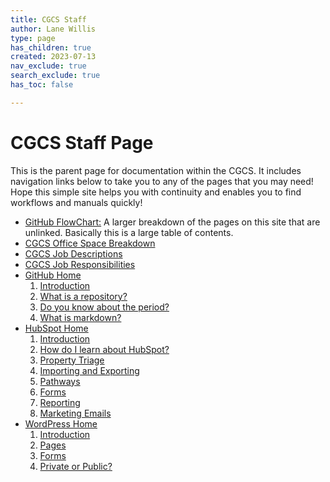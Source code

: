 ```yaml
---
title: CGCS Staff
author: Lane Willis
type: page
has_children: true
created: 2023-07-13
nav_exclude: true
search_exclude: true
has_toc: false

---
```


# CGCS Staff Page

This is the parent page for documentation within the CGCS. It includes navigation links below to take you to any of the pages that you may need! Hope this simple site helps you with continuity and enables you to find workflows and manuals quickly!

* [GitHub FlowChart:](/cgcs-staff-information/github-flowchart.html) A larger breakdown of the pages on this site that are unlinked. Basically this is a large table of contents.
* [CGCS Office Space Breakdown](/cgcs-staff-information/cgcs-space-breakdown.html)
* [CGCS Job Descriptions](/cgcs-staff-information/cgcs-job-descriptions.html)
* [CGCS Job Responsibilities](/cgcs-staff-information/cgcs-job-responsibilities.html)
* [GitHub Home](/cgcs-staff-information/github/github.html)
  1. [Introduction](/cgcs-staff-information/github/github-introduction.html)
  2. [What is a repository?](/cgcs-staff-information/github/github-repository.html)
  3. [Do you know about the period?](/cgcs-staff-information/github/github-dev.html)
  4. [What is markdown?]((/cgcs-staff-information/github/what-is-markdown.html))
* [HubSpot Home](/cgcs-staff-information/hubspot/hubspot.html)
  1. [Introduction](/cgcs-staff-information/hubspot/hubspot-introduction.html)
  2. [How do I learn about HubSpot?](/cgcs-staff-information/hubspot/hubspot-help.html)
  3. [Property Triage](/cgcs-staff-information/hubspot/property-triage.html)
  4. [Importing and Exporting](/cgcs-staff-information/hubspot/import-export-hubspot.html)
  5. [Pathways](/cgcs-staff-information/hubspot/hubspot-pathways.html)
  6. [Forms](/cgcs-staff-information/hubspot/forms-hubspot.html)
  7. [Reporting](/cgcs-staff-information/hubspot/reporting-hubspot.html)
  8. [Marketing Emails](/cgcs-staff-information/hubspot/marketing-emails-hubspot.html)
* [WordPress Home](/cgcs-staff-information/wordpress/wordpress.html)
  1. [Introduction](/cgcs-staff-information/wordpress/wordpress-introduction.html)
  2. [Pages](/cgcs-staff-information/wordpress/wordpress-pages.html)
  3. [Forms](/cgcs-staff-information/wordpress/wordpress-forms.html)
  4. [Private or Public?](/cgcs-staff-information/wordpress/wp-private-or-public.html)